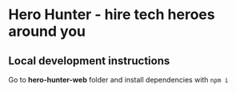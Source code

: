 # Hero Hunter - hire tech heroes around you

## Local development instructions

Go to **hero-hunter-web** folder and install dependencies with `npm i`
